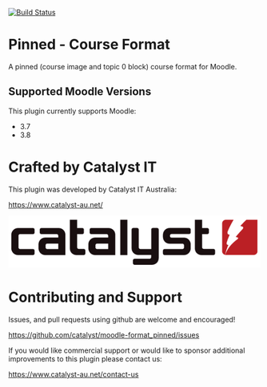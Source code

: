 [![Build Status](https://www.travis-ci.org/catalyst/moodle-format_pinned.svg?branch=master)](https://www.travis-ci.org/catalyst/moodle-format_pinned)

# Pinned - Course Format

A pinned (course image and topic 0 block) course format for Moodle.

## Supported Moodle Versions
This plugin currently supports Moodle:

* 3.7
* 3.8

# Crafted by Catalyst IT


This plugin was developed by Catalyst IT Australia:

https://www.catalyst-au.net/

![Catalyst IT](/pix/catalyst-logo.png?raw=true)


# Contributing and Support

Issues, and pull requests using github are welcome and encouraged! 

https://github.com/catalyst/moodle-format_pinned/issues

If you would like commercial support or would like to sponsor additional improvements
to this plugin please contact us:

https://www.catalyst-au.net/contact-us